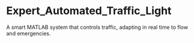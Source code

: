 # Expert_Automated_Traffic_Light
A smart MATLAB system that controls traffic, adapting in real time to flow and emergencies.
